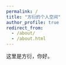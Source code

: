 ```yaml
---
permalink: /
title: "方衍的个人空间"
author_profile: true
redirect_from: 
  - /about/
  - /about.html
---
```


这里是方衍，你好。
